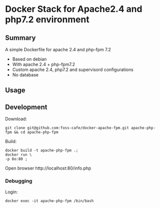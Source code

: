 # Docker Stack for Apache2.4 and php7.2 environment

## Summary

A simple Dockerfile for apache 2.4 and php-fpm 7.2

- Based on debian
- With apache 2.4 + php-fpm7.2
- Custom apache 2.4, php7.2 and supervisord configurations
- No database

## Usage

## Development

Download: 

```
git clone git@github.com:foss-cafe/docker-apache-fpm.git apache-php-fpm && cd apache-php-fpm 
```

Build:

```
docker build -t apache-php-fpm .;
docker run \
-p 8o:80 ;
```
Open browser http://localhost:80/info.php

### Debugging

Login:

```
docker exec -it apache-php-fpm /bin/bash
```
